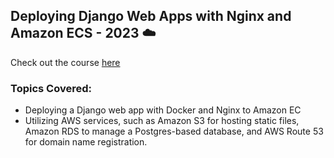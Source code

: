 ## Deploying Django Web Apps with Nginx and Amazon ECS - 2023 ☁️

Check out the course [here](https://www.udemy.com/course/deploy-a-django-web-app-with-nginx-and-amazon-ecs-2022/)

### Topics Covered:
* Deploying a Django web app with Docker and Nginx to Amazon EC
* Utilizing AWS services, such as Amazon S3 for hosting static files, Amazon RDS to manage a Postgres-based database, and AWS Route 53 for domain name registration.
